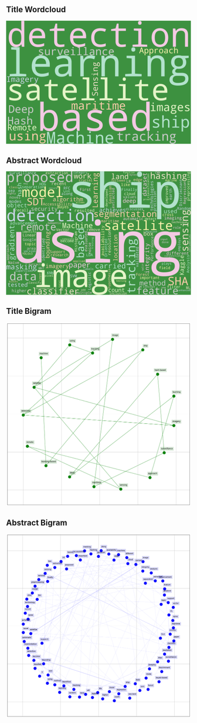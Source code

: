## Title Wordcloud
![Word Cloud](Title_Wordcloud2.png)
## Abstract Wordcloud
![Word Cloud](Abstract_Wordcloud2.png)

## Title Bigram
![Word Cloud](Title_Bigram2.png)

## Abstract Bigram
![Word Cloud](Abstract_Bigram2.png)


